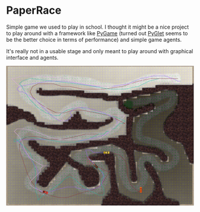 [Screenshot 1]: screenshot01.png

PaperRace
=========

Simple game we used to play in school. I thought it might be a nice project to play around with a framework like [PyGame](https://www.pygame.org/) (turned out [PyGlet](https://pyglet.org/) seems to be the better choice in terms of performance) and simple game agents.

It's really not in a usable stage and only meant to play around with graphical interface and agents.

![Screenshot 1][Screenshot 1]
